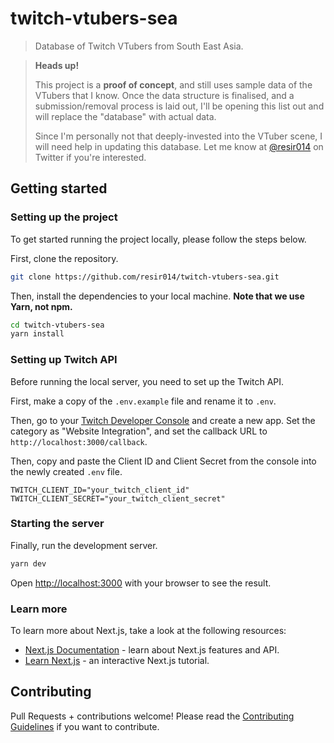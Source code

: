 # twitch-vtubers-sea

> Database of Twitch VTubers from South East Asia.

> **Heads up!**
>
> This project is a **proof of concept**, and still uses sample data of the VTubers that I know. Once the data structure is finalised, and a submission/removal process is laid out, I'll be opening this list out and will replace the "database" with actual data.
>
> Since I'm personally not that deeply-invested into the VTuber scene, I will need help in updating this database. Let me know at [@resir014](https://twitter.com/resir014) on Twitter if you're interested.

## Getting started

### Setting up the project

To get started running the project locally, please follow the steps below.

First, clone the repository.

```bash
git clone https://github.com/resir014/twitch-vtubers-sea.git
```

Then, install the dependencies to your local machine. **Note that we use Yarn, not npm.**

```bash
cd twitch-vtubers-sea
yarn install
```

### Setting up Twitch API

Before running the local server, you need to set up the Twitch API.

First, make a copy of the `.env.example` file and rename it to `.env`.

Then, go to your [Twitch Developer Console](https://dev.twitch.tv/console) and create a new app. Set the category as "Website Integration", and set the callback URL to `http://localhost:3000/callback`.

Then, copy and paste the Client ID and Client Secret from the console into the newly created `.env` file.

```
TWITCH_CLIENT_ID="your_twitch_client_id"
TWITCH_CLIENT_SECRET="your_twitch_client_secret"
```

### Starting the server

Finally, run the development server.

```bash
yarn dev
```

Open [http://localhost:3000](http://localhost:3000) with your browser to see the result.

### Learn more

To learn more about Next.js, take a look at the following resources:

- [Next.js Documentation](https://nextjs.org/docs) - learn about Next.js features and API.
- [Learn Next.js](https://nextjs.org/learn) - an interactive Next.js tutorial.

## Contributing

Pull Requests + contributions welcome! Please read the [Contributing Guidelines](CONTRIBUTING.md) if you want to contribute.
